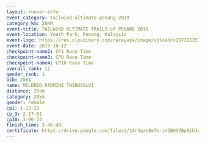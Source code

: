 ```yaml
---
layout: runner-info 
event_category: tailwind-ultimate-penang-2019 
category_km: 20KM 
event-title: TAILWIND ULTIMATE TRAILS of PENANG 2019 
event-location: Youth Park, Penang, Malaysia 
event-logo: https://res.cloudinary.com/raceyaya/image/upload/v1572252513/logo/utop-2019_h9tzys.jpg 
event-date: 2019-10-12 
checkpoint-name2: CP1 Race Time 
checkpoint-name3: CP9 Race Time 
checkpoint-name4: CP10 Race Time 
overall_rank: 11
gender_rank: 1
bib: 2561
name: MILDRED PADMINI THIRUSELVI
distance: 20km
category: 20km
gender: Female
cp1: 1-13-23
cp_9: 2-17-51
cp10: 3-06-34
finish_time: 3-45-49
certificate: https://drive.google.com/file/d/1Ar3gzs8eTs-iVZBOS7Bp9ihJAhA9F6Wf/view?usp=sharing
---
```

